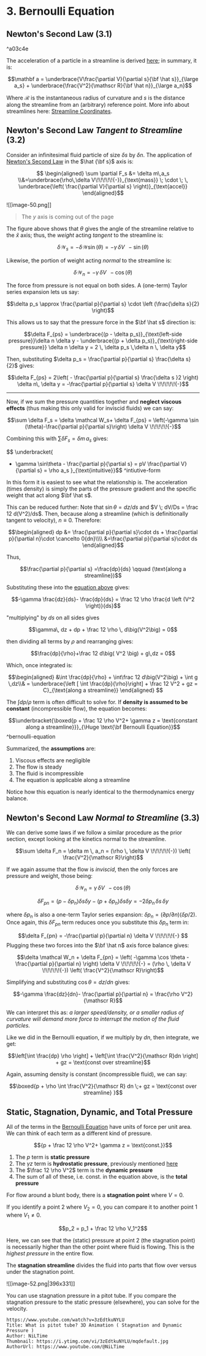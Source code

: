 # 3. Bernoulli Equation

## Newton's Second Law (3.1)

^a03c4e

The acceleration of a particle in a streamline is derived [here](4.%20Fluid%20Kinematics.md#^streamline-accel); in summary, it is:

$$\mathbf a = \underbrace{V\frac{\partial V}{\partial s}{\bf \hat s}}_{\large a_s} + \underbrace{\frac{V^2}{\mathscr R}{\bf \hat n}}_{\large a_n}$$

Where $\mathscr R$ is the instantaneous radius of curvature and $s$ is the distance along the streamline from an (arbitrary) reference point. More info about streamlines here: [Streamline Coordinates](4.%20Fluid%20Kinematics.md#Streamline%20Coordinates).

## Newton's Second Law *Tangent to Streamline* (3.2)

Consider an infinitesimal fluid particle of size $\delta s$ by $\delta n$. The application of [Newton's Second Law](Galileo's%20Relativity%20Principle.md#^newtons-second-law) in the $\hat {\bf s}$ axis is:

$$
\begin{aligned}
\sum \partial F_s &= \delta m\,a_s 
\\&=\underbrace{\rho\,\delta V\!\!\!\!\!{-}}_{\text{mass}} \; \cdot \; \, \underbrace{\left( \frac{\partial V}{\partial s} \right)}_{\text{accel}}
\end{aligned}$$


![[image-50.png]]

> The $y$ axis is coming out of the page

The figure above shows that $\theta$ gives the angle of the streamline relative to the $\hat x$ axis; thus, the *weight* acting *tangent* to the streamline is:

$$\delta \mathcal W_s = - \delta \mathcal W \sin(\theta) = - \gamma \,\delta V\!\!\!\!\!{-} \sin(\theta)$$

Likewise, the portion of weight acting *normal* to the streamline is:

$$\delta \mathcal W_n = - \gamma \, \delta V \!\!\!\!\!{-} \cos(\theta)$$

The force from pressure is not equal on both sides. A (one-term) Taylor series expansion lets us say:

$$\delta p_s \approx \frac{\partial p}{\partial s} \cdot \left (\frac{\delta s}{2} \right)$$

This allows us to say that the pressure force in the $\bf \hat s$ direction is:

$$\delta F_{ps} = \underbrace{(p - \delta p_s)}_{\text{left-side pressure}}\delta n \delta y - \underbrace{(p + \delta p_s)}_{\text{right-side pressure}} \delta n \delta y = 2 \, \delta p_s \,\delta n \, \delta y$$

Then, substituting $\delta p_s = \frac{\partial p}{\partial s} \frac{\delta s}{2}$ gives:

$$\delta F_{ps} = 2\left( - \frac{\partial p}{\partial s} \frac{\delta s }2 \right) \delta n\, \delta y = -\frac{\partial p}{\partial s} \delta V \!\!\!\!\!{-}$$

---

Now, if we sum the pressure quantities together and **neglect viscous effects** (thus making this only valid for inviscid fluids) we can say:

$$\sum \delta F_s = \delta \mathcal W_s+ \delta F_{ps} = \left(-\gamma \sin (\theta)-\frac{\partial p}{\partial s}\right) \delta V \!\!\!\!\!{-}$$

Combining this with $\sum \delta F_s = \delta m \, a_s$ gives:

$$ \underbracket{
- \gamma \sin\theta - \frac{\partial p}{\partial s} = pV \frac{\partial V}{\partial s} = \rho a_s
}_{\text{intuitive}}$$
^intiutive-form

In this form it is easiest to see what the relationship is. The acceleration (times density) is simply the parts of the pressure gradient and the specific weight that act along $\bf \hat s$. 

This can be reduced further: Note that $\sin \theta = dz / ds$ and $V \; dV/Ds = \frac 12 d(V^2)/ds$. Then, because along a streamline (which is definitionally tangent to velocity), $n \equiv 0$. Therefore:

$$\begin{aligned}
dp &= \frac{\partial p}{\partial s}\cdot ds + \frac{\partial p}{\partial n}\cdot \cancelto 0{dn}\\\\
&=\frac{\partial p}{\partial s}\cdot ds 
\end{aligned}$$

Thus,

$$\frac{\partial p}{\partial s} =\frac{dp}{ds} \qquad (\text{along a streamline})$$


Substituting these into the [equation above](#^intiutive-form) gives:

$$-\gamma \frac{dz}{ds}- \frac{dp}{ds} = \frac 12 \rho \frac{d \left (V^2 \right)}{ds}$$

"multiplying" by $ds$ on all sides gives

$$\gamma\, dz + dp + \frac 12 \rho \, d\big(V^2\big) = 0$$

then dividing all terms by $\rho$ and rearranging gives:

$$\frac{dp}{\rho}+\frac 12 d\big( V^2 \big) + g\,dz = 0$$

Which, once integrated is:

$$\begin{aligned}
&\int \frac{dp}{\rho} + \int\frac 12 d\big(V^2\big) + \int g \,dz\\& = \underbrace{\left [ \int \frac{dp}{\rho}\right] + \frac 12 V^2 + gz = C}_{\text{along a streamline}}
\end{aligned}
$$


The $\int dp / \rho$ term is often difficult to solve for. If **density is assumed to be constant** (incompressible flow), the equation becomes:

$$\underbracket{\boxed{p + \frac 12 \rho V^2+ \gamma z = \text{constant along a streamline}}}_{\Huge \text{\bf Bernoulli Equation}}$$
^bernoulli-equation

Summarized, the **assumptions** are:
1. Viscous effects are negligible 
2. The flow is steady
3. The fluid is incompressible
4. The equation is applicable along a streamline

Notice how this equation is nearly identical to the thermodynamics energy balance.

## Newton's Second Law *Normal to Streamline* (3.3)

We can derive some laws if we follow a similar procedure as the prior section, except looking at the kinetics normal to the streamline.

$$\sum \delta F_n = \delta m \, a_n = (\rho \, \delta V \!\!\!\!\!{-}) \left( \frac{V^2}{\mathscr R}\right)$$

If we again assume that the flow is *inviscid*, then the only forces are pressure and weight, those being:

$$\delta \mathcal W_n = \gamma \, \delta V \!\!\!\!\!{-} \cos(\theta)$$

$$\delta F_{pn} = (p - \delta p_n) \delta s\delta y - (p+ \delta p_n) \delta s \delta y = -2 \delta p_n \, \delta s \,\delta y$$

where $\delta p_n$ is also a one-term Taylor series expansion: $\delta p_n = (\partial p / \partial n) (\delta p / 2)$. Once again, this $\delta F_{pn}$ term reduces once you substitute this $\delta p_n$ term in:

$$\delta F_{pn} = -\frac{\partial p}{\partial n} \delta V \!\!\!\!\!{-} $$
Plugging these two forces into the $\bf \hat n$ axis force balance gives:

$$\delta \mathcal W_n + \delta F_{pn} = \left( -\gamma \cos \theta - \frac{\partial p}{\partial n} \right) \delta V \!\!\!\!\!{-} = (\rho \, \delta V \!\!\!\!\!{-}) \left( \frac{V^2}{\mathscr R}\right)$$

Simplifying and substituting $\cos \theta = dz / dn$ gives:

$$-\gamma \frac{dz}{dn}- \frac{\partial p}{\partial n} = \frac{\rho V^2}{\mathscr R}$$

We can interpret this as: *a larger speed/density, or a smaller radius of curvature will demand more force to interrupt the motion of the fluid particles.*

Like we did in the Bernoulli equation, if we multiply by $dn$, then integrate, we get:

$$\left[\int \frac{dp} \rho \right] + \left[\int \frac{V^2}{\mathscr R}dn \right] + gz = \text{const over streamline}$$

Again, assuming density is constant (incompressible fluid), we can say:

$$\boxed{p + \rho \int \frac{V^2}{\mathscr R} dn \;+ gz = \text{const over streamline} }$$


## Static, Stagnation, Dynamic, and Total Pressure

All of the terms in the [Bernoulli Equation](#^bernoulli-equation) have units of force per unit area. We can think of each term as a different kind of pressure.

$${p + \frac 12 \rho V^2+ \gamma z = \text{const.}}$$

1. The $p$ term is **static pressure**
2. The $\gamma z$ term is **hydrostatic pressure**, previously mentioned [here](2.%20Equation%20of%20Hydrostatics.md#^hydrostatic-pressure)
3. The $\frac 12 \rho V^2$ term is the **dynamic pressure** 
4. The sum of all of these, i.e. $\text{const.}$ in the equation above, is the **total pressure**

For flow around a blunt body, there is a **stagnation point** where $V=0$.

If you identify a point $2$ where $V_2=0$, you can compare it to another point $1$ where $V_1 \ne 0$. 

$$p_2 = p_1 + \frac 12 \rho V_1^2$$

Here, we can see that the (static) pressure at point 2 (the stagnation point) is necessarily higher than the other point where fluid is flowing. This is the *highest pressure* in the entire flow.

The **stagnation streamline** divides the fluid into parts that flow over versus under the stagnation point.

![[image-52.png|396x331]] 


You can use stagnation pressure in a pitot tube. If you compare the stagnation pressure to the static pressure (elsewhere), you can solve for the velocity.

```vid
https://www.youtube.com/watch?v=3zEdtkuNYLU
Title: What is pitot tube? 3D Animation ( Stagnation and Dynamic Pressure )
Author: NiLTime
Thumbnail: https://i.ytimg.com/vi/3zEdtkuNYLU/mqdefault.jpg
AuthorUrl: https://www.youtube.com/@NiLTime
```


